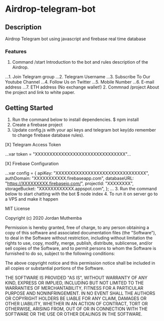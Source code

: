 # Airdrop-telegram-bot

## Description

Airdrop Telegram bot using javascript and firebase real time database

### Features

1. Command /start Introduction to the bot and rules description of the Airdrop.

...1. Join Telegram group
...2. Telegram Username
...3. Subscribe To Our Youtube Channel
...4. Follow Us on Twitter
...5. Mobile Number
...6. E-mail address
...7. ETH address (No exchange wallet!)
2. Commnad /project About the project and link to white paper.

## Getting Started

1. Run the command below to install dependencies.
   $ npm install
2. Create a firebase project
3. Update config.js with your api keys and telegram bot key(do remember to change firebase database rules).

  [X] Telegram Access Token

   ...var token = "XXXXXXXXXXXXXXXXXXXXXXXXXXXXXXX"...

  [X] Firebase Configuration

   ...var config = {
        apiKey: "XXXXXXXXXXXXXXXXXXXXXXXXXXXXXXX",
        authDomain: "XXXXXXXXXXX.firebaseapp.com",
        databaseURL: "https://XXXXXXXXX.firebaseio.com/",
        projectId: "XXXXXXXX",
        storageBucket: "XXXXXXXXXXXX.appspot.com",
     };
     ...
3. Run the command below to start chatting with the bot
    $ node index
4. To run it on server go to a VPS and make it happen

MIT License

Copyright (c) 2020 Jordan Muthemba

Permission is hereby granted, free of charge, to any person obtaining a copy
of this software and associated documentation files (the "Software"), to deal
in the Software without restriction, including without limitation the rights
to use, copy, modify, merge, publish, distribute, sublicense, and/or sell
copies of the Software, and to permit persons to whom the Software is
furnished to do so, subject to the following conditions:

The above copyright notice and this permission notice shall be included in all
copies or substantial portions of the Software.

THE SOFTWARE IS PROVIDED "AS IS", WITHOUT WARRANTY OF ANY KIND, EXPRESS OR
IMPLIED, INCLUDING BUT NOT LIMITED TO THE WARRANTIES OF MERCHANTABILITY,
FITNESS FOR A PARTICULAR PURPOSE AND NONINFRINGEMENT. IN NO EVENT SHALL THE
AUTHORS OR COPYRIGHT HOLDERS BE LIABLE FOR ANY CLAIM, DAMAGES OR OTHER
LIABILITY, WHETHER IN AN ACTION OF CONTRACT, TORT OR OTHERWISE, ARISING FROM,
OUT OF OR IN CONNECTION WITH THE SOFTWARE OR THE USE OR OTHER DEALINGS IN THE
SOFTWARE.
